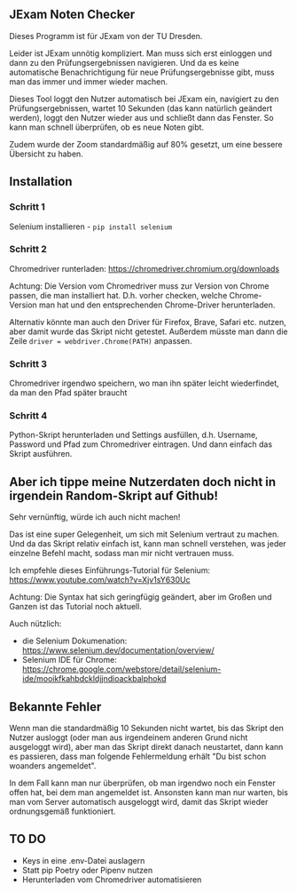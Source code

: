 ## JExam Noten Checker
Dieses Programm ist für JExam von der TU Dresden.

Leider ist JExam unnötig kompliziert. Man muss sich erst einloggen und dann zu den Prüfungsergebnissen navigieren. 
Und da es keine automatische Benachrichtigung für neue Prüfungsergebnisse gibt, muss man das immer und immer wieder machen.

Dieses Tool loggt den Nutzer automatisch bei JExam ein, navigiert zu den Prüfungsergebnissen, wartet 10 Sekunden (das kann natürlich geändert werden), loggt den Nutzer wieder aus und schließt dann das Fenster.
So kann man schnell überprüfen, ob es neue Noten gibt. 

Zudem wurde der Zoom standardmäßig auf 80% gesetzt, um eine bessere Übersicht zu haben. 


## Installation
### Schritt 1
Selenium installieren - `pip install selenium`

### Schritt 2
Chromedriver runterladen: https://chromedriver.chromium.org/downloads

Achtung: 
Die Version vom Chromedriver muss zur Version von Chrome passen, die man installiert hat. 
D.h. vorher checken, welche Chrome-Version man hat und den entsprechenden Chrome-Driver herunterladen. 

Alternativ könnte man auch den Driver für Firefox, Brave, Safari etc. nutzen, aber damit wurde das Skript nicht getestet. 
Außerdem müsste man dann die Zeile `driver = webdriver.Chrome(PATH)` anpassen. 

### Schritt 3
Chromedriver irgendwo speichern, wo man ihn später leicht wiederfindet, da man den Pfad später braucht

### Schritt 4
Python-Skript herunterladen und Settings ausfüllen, d.h. Username, Password und Pfad zum Chromedriver eintragen. 
Und dann einfach das Skript ausführen.

## Aber ich tippe meine Nutzerdaten doch nicht in irgendein Random-Skript auf Github!
Sehr vernünftig, würde ich auch nicht machen!

Das ist eine super Gelegenheit, um sich mit Selenium vertraut zu machen. 
Und da das Skript relativ einfach ist, kann man schnell verstehen, was jeder einzelne Befehl macht, sodass man mir nicht vertrauen muss. 

Ich empfehle dieses Einführungs-Tutorial für Selenium: https://www.youtube.com/watch?v=Xjv1sY630Uc

Achtung: Die Syntax hat sich geringfügig geändert, aber im Großen und Ganzen ist das Tutorial noch aktuell. 

Auch nützlich:
- die Selenium Dokumenation: https://www.selenium.dev/documentation/overview/
- Selenium IDE für Chrome: https://chrome.google.com/webstore/detail/selenium-ide/mooikfkahbdckldjjndioackbalphokd

## Bekannte Fehler
Wenn man die standardmäßig 10 Sekunden nicht wartet, bis das Skript den Nutzer ausloggt (oder man aus irgendeinem anderen Grund nicht ausgeloggt wird), aber man das Skript direkt danach neustartet, dann kann es passieren, dass man folgende Fehlermeldung erhält "Du bist schon woanders angemeldet".

In dem Fall kann man nur überprüfen, ob man irgendwo noch ein Fenster offen hat, bei dem man angemeldet ist. 
Ansonsten kann man nur warten, bis man vom Server automatisch ausgeloggt wird, damit das Skript wieder ordnungsgemäß funktioniert. 

## TO DO
- Keys in eine .env-Datei auslagern
- Statt pip Poetry oder Pipenv nutzen
- Herunterladen vom Chromedriver automatisieren